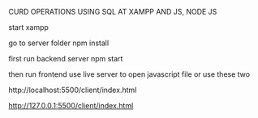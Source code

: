 CURD OPERATIONS USING SQL AT XAMPP AND JS, NODE JS

start xampp

go to server folder 
npm install 

first run backend server
npm start

then run frontend
use live server to open javascript file
or
use these two

http://localhost:5500/client/index.html

http://127.0.0.1:5500/client/index.html
